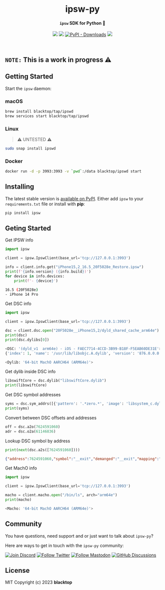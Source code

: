 <p align="center">
  <h1 align="center">ipsw-py</h1>
  <h4><p align="center"><code>ipsw</code> SDK for Python 🚧</p></h4>
  <p align="center">
    <a href="https://github.com/blacktop/ipsw-py/actionss" alt="Actions">
          <img src="https://github.com/blacktop/ipsw-py/actions/workflows/python-publish.yml/badge.svg" /></a>
    <a href="https://pypi.org/project/ipsw/" alt="PyPi - Package">
          <img src="https://img.shields.io/pypi/v/ipsw.svg" /></a>    
    <a href="https://pypi.org/project/ipsw/" alt="PyPi - Downloads">    
          <img alt="PyPI - Downloads" src="https://img.shields.io/pypi/dm/ipsw?color=orange"></a>      
    <a href="http://doge.mit-license.org" alt="LICENSE">
          <img src="https://img.shields.io/:license-mit-blue.svg" /></a>          
</p>
<br>

## `NOTE:` This is a work in progress ⚠️

## Getting Started

Start the `ipsw` daemon:

### macOS

```bash
brew install blacktop/tap/ipswd
brew services start blacktop/tap/ipswd
```

### Linux

> ⚠️ UNTESTED ⚠️

```bash
sudo snap install ipswd
```

### Docker

```bash
docker run -d -p 3993:3993 -v `pwd`:/data blacktop/ipswd start
```

## Installing

The latest stable version is [available on PyPI](https://pypi.org/project/ipsw/). Either add `ipsw` to your `requirements.txt` file or install with **pip**:

```bash
pip install ipsw
```

## Geting Started

Get IPSW info

```python
import ipsw

client = ipsw.IpswClient(base_url='tcp://127.0.0.1:3993')

info = client.info.get("iPhone15,2_16.5_20F5028e_Restore.ipsw")
print(f'{info.version} ({info.build})')
for device in info.devices:
    print(f'- {device}')
```
```bash
16.5 (20F5028e)
- iPhone 14 Pro
```

Get DSC info

```python
import ipsw

client = ipsw.IpswClient(base_url='tcp://127.0.0.1:3993')

dsc = client.dsc.open("20F5028e__iPhone15,2/dyld_shared_cache_arm64e")
print(dsc)
print(dsc.dylibs[0])
```
```python
<DSC: '(dyld_v1  arm64e) - iOS - FAEC7714-4CCD-3B99-B18F-F5EAB60DE31E'>
{'index': 1, 'name': '/usr/lib/libobjc.A.dylib', 'version': '876.0.0.0.0', 'uuid': '085A190C-6214-38EA-ACCB-428C3E8AFA65', 'load_address': 6443204608}

<Dylib: '64-bit MachO AARCH64 (ARM64e)'>
```

Get dylib inside DSC info

```py
libswiftCore = dsc.dylib("libswiftCore.dylib")
print(libswiftCore)
```

Get DSC symbol addresses

```python
syms = dsc.sym_addrs([{'pattern': '.*zero.*', 'image': 'libsystem_c.dylib'}])
print(syms)
```

Convert between DSC offsets and addresses

```python
off = dsc.a2o(7624591060)
adr = dsc.o2a(61146836)
```

Lookup DSC symbol by address

```python
print(next(dsc.a2s([7624591060])))
```
```json
{"address":7624591060,"symbol":"__exit","demanged":"__exit","mapping":"__TEXT","uuid":"3AB55994-1201-3908-BE27-52BB7EFA7573","ext":".21","image":"/usr/lib/system/libsystem_kernel.dylib","section":"__text","segment":"__TEXT"}
```


Get MachO info

```python
import ipsw

client = ipsw.IpswClient(base_url='tcp://127.0.0.1:3993')

macho = client.macho.open("/bin/ls", arch="arm64e")
print(macho)
```
```bash
<Macho: '64-bit MachO AARCH64 (ARM64e)'>
```

## Community

You have questions, need support and or just want to talk about `ipsw-py`?

Here are ways to get in touch with the `ipsw-py` community:

[![Join Discord](https://img.shields.io/badge/Join_our_Discord_server-5865F2?style=for-the-badge&logo=discord&logoColor=white)](https://discord.gg/xx2y9yrcgs)
[![Follow Twitter](https://img.shields.io/badge/follow_on_twitter-1DA1F2?style=for-the-badge&logo=twitter&logoColor=white)](https://twitter.com/blacktop__)
[![Follow Mastodon](https://img.shields.io/badge/follow_on_mastodon-6364FF?style=for-the-badge&logo=mastodon&logoColor=white)](https://mastodon.social/@blacktop)
[![GitHub Discussions](https://img.shields.io/badge/GITHUB_DISCUSSION-181717?style=for-the-badge&logo=github&logoColor=white)](https://github.com/blacktop/ipsw/discussions)

## License

MIT Copyright (c) 2023 **blacktop**

